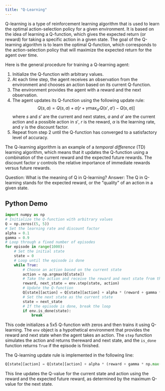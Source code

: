```yaml
---
title: "Q-Learning"
---
```

Q-learning is a type of reinforcement learning algorithm that is used to learn the optimal action-selection policy for a given environment. It is based on the idea of learning a Q-function, which gives the expected return (or reward) for taking a specific action in a given state. The goal of the Q-learning algorithm is to learn the optimal Q-function, which corresponds to the action-selection policy that will maximize the expected return for the agent over time.

Here is the general procedure for training a Q-learning agent:

1. Initialize the Q-function with arbitrary values.
2. At each time step, the agent receives an observation from the environment and chooses an action based on its current Q-function.
3. The environment provides the agent with a reward and the next observation.
4. The agent updates its Q-function using the following update rule:
    $$Q(s, a) = Q(s, a) + α[r + γ \max_{a'} Q(s', a') - Q(s, a)]$$
    where $s$ and $s'$ are the current and next states, $a$ and $a'$ are the current action and a possible action in $s'$, $r$ is the reward, $α$ is the learning rate, and $γ$ is the discount factor.
5. Repeat from step 2 until the Q-function has converged to a satisfactory level of accuracy.

The Q-learning algorithm is an example of a *temporal difference* (TD) learning algorithm, which means that it updates the Q-function using a combination of the current reward and the expected future rewards. The discount factor $γ$ controls the relative importance of immediate rewards versus future rewards.

Question: What is the meaning of Q in Q-learning?
Answer: The Q in Q-learning stands for the expected reward, or the "quality" of an action in a given state.

## Python Demo

```python
import numpy as np
# Initialize the Q-function with arbitrary values
Q = np.zeros((5, 5))
# Set the learning rate and discount factor
alpha = 0.1
gamma = 0.9
# Loop through a fixed number of episodes
for episode in range(1000):
    # Set the initial state
    state = 0
    # Loop until the episode is done
    while True:
        # Choose an action based on the current state
        action = np.argmax(Q[state])
        # Take the action and receive the reward and next state from the environment
        reward, next_state = env.step(state, action)
        # Update the Q-function
        Q[state][action] = Q[state][action] + alpha * (reward + gamma * np.max(Q[next_state]) - Q[state][action])
        # Set the next state as the current state
        state = next_state
        # If the episode is done, break the loop
        if env.is_done(state):
            break
```

This code initializes a 5x5 Q-function with zeros and then trains it using Q-learning.
The `env` object is a hypothetical environment that provides the reward and next state when the agent takes an action.
The `step` function simulates the action and returns thereward and next state, and the `is_done` function returns `True` if the episode is finished.

The Q-learning update rule is implemented in the following line:

```python
Q[state][action] = Q[state][action] + alpha * (reward + gamma * np.max(Q[next_state]) - Q[state][action])
```

This line updates the Q-value for the current state and action using the reward and the expected future reward, as determined by the maximum Q-value for the next state.
